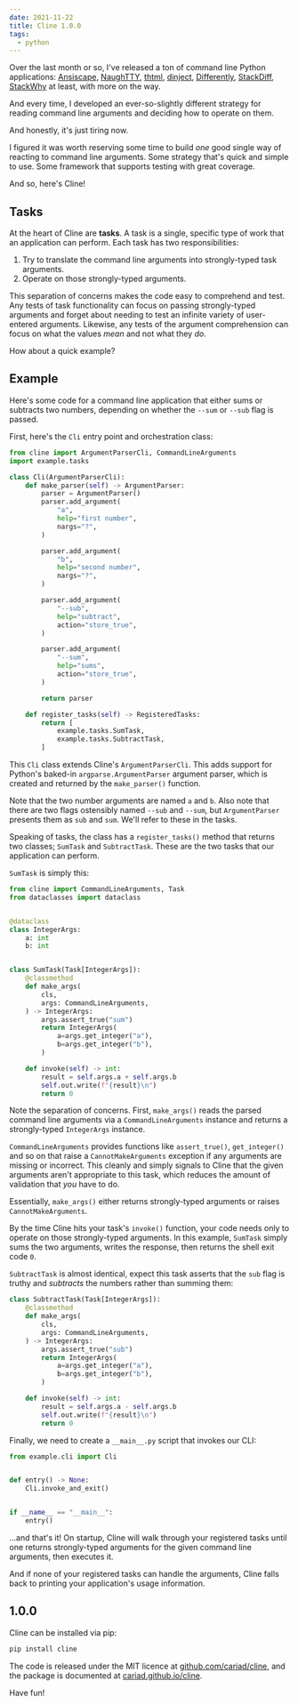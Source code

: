 ```yaml
---
date: 2021-11-22
title: Cline 1.0.0
tags:
  - python
---
```


Over the last month or so, I've released a ton of command line Python applications: [Ansiscape](/tags/ansiscape/), [NaughTTY](/tags/naughtty/), [thtml](/tags/thtml/), [dinject](/tags/dinject/), [Differently](/tags/differently/), [StackDiff](/tags/stackdiff/), [StackWhy](/tags/stackwhy/) at least, with more on the way.

And every time, I developed an ever-so-slightly different strategy for reading command line arguments and deciding how to operate on them.

And honestly, it's just tiring now.

I figured it was worth reserving some time to build _one_ good single way of reacting to command line arguments. Some strategy that's quick and simple to use. Some framework that supports testing with great coverage.

And so, here's Cline!

<!--more-->

## Tasks

At the heart of Cline are **tasks**. A task is a single, specific type of work that an application can perform. Each task has two responsibilities:

1. Try to translate the command line arguments into strongly-typed task arguments.
1. Operate on those strongly-typed arguments.

This separation of concerns makes the code easy to comprehend and test. Any tests of task functionality can focus on passing strongly-typed arguments and forget about needing to test an infinite variety of user-entered arguments. Likewise, any tests of the argument comprehension can focus on what the values _mean_ and not what they _do_.

How about a quick example?

## Example

Here's some code for a command line application that either sums or subtracts two numbers, depending on whether the `--sum` or `--sub` flag is passed.

First, here's the `Cli` entry point and orchestration class:

```python
from cline import ArgumentParserCli, CommandLineArguments
import example.tasks

class Cli(ArgumentParserCli):
    def make_parser(self) -> ArgumentParser:
        parser = ArgumentParser()
        parser.add_argument(
            "a",
            help="first number",
            nargs="?",
        )

        parser.add_argument(
            "b",
            help="second number",
            nargs="?",
        )

        parser.add_argument(
            "--sub",
            help="subtract",
            action="store_true",
        )

        parser.add_argument(
            "--sum",
            help="sums",
            action="store_true",
        )

        return parser

    def register_tasks(self) -> RegisteredTasks:
        return [
            example.tasks.SumTask,
            example.tasks.SubtractTask,
        ]
```

This `Cli` class extends Cline's `ArgumentParserCli`. This adds support for Python's baked-in `argparse.ArgumentParser` argument parser, which is created and returned by the `make_parser()` function.

Note that the two number arguments are named `a` and `b`. Also note that there are two flags ostensibly named `--sub` and `--sum`, but `ArgumentParser` presents them as `sub` and `sum`. We'll refer to these in the tasks.

Speaking of tasks, the class has a `register_tasks()` method that returns two classes; `SumTask` and `SubtractTask`. These are the two tasks that our application can perform.

`SumTask` is simply this:

```python
from cline import CommandLineArguments, Task
from dataclasses import dataclass


@dataclass
class IntegerArgs:
    a: int
    b: int


class SumTask(Task[IntegerArgs]):
    @classmethod
    def make_args(
        cls,
        args: CommandLineArguments,
    ) -> IntegerArgs:
        args.assert_true("sum")
        return IntegerArgs(
            a=args.get_integer("a"),
            b=args.get_integer("b"),
        )

    def invoke(self) -> int:
        result = self.args.a + self.args.b
        self.out.write(f"{result}\n")
        return 0
```

Note the separation of concerns. First, `make_args()` reads the parsed command line arguments via a `CommandLineArguments` instance and returns a strongly-typed `IntegerArgs` instance.

`CommandLineArguments` provides functions like `assert_true()`, `get_integer()` and so on that raise a `CannotMakeArguments` exception if any arguments are missing or incorrect. This cleanly and simply signals to Cline that the given arguments aren't appropriate to this task, which reduces the amount of validation that _you_ have to do.

Essentially, `make_args()` either returns strongly-typed arguments or raises `CannotMakeArguments`.

By the time Cline hits your task's `invoke()` function, your code needs only to operate on those strongly-typed arguments. In this example, `SumTask` simply sums the two arguments, writes the response, then returns the shell exit code `0`.

`SubtractTask` is almost identical, expect this task asserts that the `sub` flag is truthy and _subtracts_ the numbers rather than summing them:

```python
class SubtractTask(Task[IntegerArgs]):
    @classmethod
    def make_args(
        cls,
        args: CommandLineArguments,
    ) -> IntegerArgs:
        args.assert_true("sub")
        return IntegerArgs(
            a=args.get_integer("a"),
            b=args.get_integer("b"),
        )

    def invoke(self) -> int:
        result = self.args.a - self.args.b
        self.out.write(f"{result}\n")
        return 0
```

Finally, we need to create a `__main__.py` script that invokes our CLI:

```python
from example.cli import Cli


def entry() -> None:
    Cli.invoke_and_exit()


if __name__ == "__main__":
    entry()
```

...and that's it! On startup, Cline will walk through your registered tasks until one returns strongly-typed arguments for the given command line arguments, then executes it.

And if none of your registered tasks can handle the arguments, Cline falls back to printing your application's usage information.

## 1.0.0

Cline can be installed via pip:

```bash
pip install cline
```

The code is released under the MIT licence at [github.com/cariad/cline](https://github.com/cariad/cline), and the package is documented at [cariad.github.io/cline](https://cariad.github.io/cline).

Have fun!
